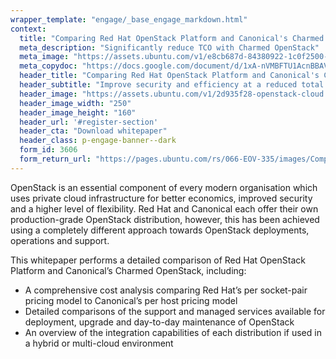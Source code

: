 ```yaml
---
wrapper_template: "engage/_base_engage_markdown.html"
context:
  title: "Comparing Red Hat OpenStack Platform and Canonical's Charmed OpenStack"
  meta_description: "Significantly reduce TCO with Charmed OpenStack"
  meta_image: "https://assets.ubuntu.com/v1/e8cb687d-84380922-1c0f2500-abe0-11ea-854e-6372879bde70.png"
  meta_copydoc: "https://docs.google.com/document/d/1xA-nVMBFTU1AcnBBAViIqqBWwhOpaiJEOLOYsVXf55o/edit#"
  header_title: "Comparing Red Hat OpenStack Platform and Canonical's Charmed OpenStack"
  header_subtitle: "Improve security and efficiency at a reduced total cost of ownership with Charmed OpenStack"
  header_image: "https://assets.ubuntu.com/v1/2d935f28-openstack-cloud.svg"
  header_image_width: "250"
  header_image_height: "160"
  header_url: '#register-section'
  header_cta: "Download whitepaper"
  header_class: p-engage-banner--dark
  form_id: 3606
  form_return_url: "https://pages.ubuntu.com/rs/066-EOV-335/images/Comparing%20OpenStack_24.07.20.pdf"
---
```


OpenStack is an essential component of every modern organisation which uses private cloud infrastructure for better economics, improved security and a higher level of flexibility. Red Hat and Canonical each offer their own production-grade OpenStack distribution, however, this has been achieved using a completely different approach towards OpenStack deployments, operations and support.

This whitepaper performs a detailed comparison of Red Hat OpenStack Platform and Canonical&rsquo;s Charmed OpenStack, including:

<ul class="p-list">
  <li class="p-list__item is-ticked">A comprehensive cost analysis comparing Red Hat&rsquo;s per socket-pair pricing model to Canonical&rsquo;s per host pricing model</li>
  <li class="p-list__item is-ticked">Detailed comparisons of the support and managed services available for deployment, upgrade and day-to-day maintenance of OpenStack</li>
  <li class="p-list__item is-ticked">An overview of the integration capabilities of each distribution if used in a hybrid or multi-cloud environment</li>
</ul>

